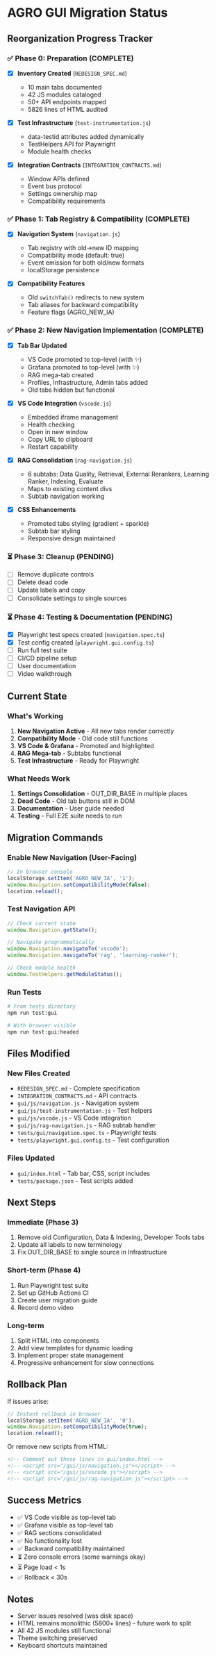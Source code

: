 # AGRO GUI Migration Status
## Reorganization Progress Tracker

### ✅ Phase 0: Preparation (COMPLETE)
- [x] **Inventory Created** (`REDESIGN_SPEC.md`)
  - 10 main tabs documented
  - 42 JS modules cataloged
  - 50+ API endpoints mapped
  - 5826 lines of HTML audited
  
- [x] **Test Infrastructure** (`test-instrumentation.js`)
  - data-testid attributes added dynamically
  - TestHelpers API for Playwright
  - Module health checks

- [x] **Integration Contracts** (`INTEGRATION_CONTRACTS.md`)
  - Window APIs defined
  - Event bus protocol
  - Settings ownership map
  - Compatibility requirements

### ✅ Phase 1: Tab Registry & Compatibility (COMPLETE)
- [x] **Navigation System** (`navigation.js`)
  - Tab registry with old→new ID mapping
  - Compatibility mode (default: true)
  - Event emission for both old/new formats
  - localStorage persistence
  
- [x] **Compatibility Features**
  - Old `switchTab()` redirects to new system
  - Tab aliases for backward compatibility
  - Feature flags (AGRO_NEW_IA)

### ✅ Phase 2: New Navigation Implementation (COMPLETE)
- [x] **Tab Bar Updated**
  - VS Code promoted to top-level (with ✨)
  - Grafana promoted to top-level (with ✨)
  - RAG mega-tab created
  - Profiles, Infrastructure, Admin tabs added
  - Old tabs hidden but functional

- [x] **VS Code Integration** (`vscode.js`)
  - Embedded iframe management
  - Health checking
  - Open in new window
  - Copy URL to clipboard
  - Restart capability

- [x] **RAG Consolidation** (`rag-navigation.js`)
  - 6 subtabs: Data Quality, Retrieval, External Rerankers, Learning Ranker, Indexing, Evaluate
  - Maps to existing content divs
  - Subtab navigation working

- [x] **CSS Enhancements**
  - Promoted tabs styling (gradient + sparkle)
  - Subtab bar styling
  - Responsive design maintained

### ⏳ Phase 3: Cleanup (PENDING)
- [ ] Remove duplicate controls
- [ ] Delete dead code
- [ ] Update labels and copy
- [ ] Consolidate settings to single sources

### ⏳ Phase 4: Testing & Documentation (PENDING)
- [x] Playwright test specs created (`navigation.spec.ts`)
- [x] Test config created (`playwright.gui.config.ts`)
- [ ] Run full test suite
- [ ] CI/CD pipeline setup
- [ ] User documentation
- [ ] Video walkthrough

## Current State

### What's Working
1. **New Navigation Active** - All new tabs render correctly
2. **Compatibility Mode** - Old code still functions
3. **VS Code & Grafana** - Promoted and highlighted
4. **RAG Mega-tab** - Subtabs functional
5. **Test Infrastructure** - Ready for Playwright

### What Needs Work
1. **Settings Consolidation** - OUT_DIR_BASE in multiple places
2. **Dead Code** - Old tab buttons still in DOM
3. **Documentation** - User guide needed
4. **Testing** - Full E2E suite needs to run

## Migration Commands

### Enable New Navigation (User-Facing)
```javascript
// In browser console
localStorage.setItem('AGRO_NEW_IA', '1');
window.Navigation.setCompatibilityMode(false);
location.reload();
```

### Test Navigation API
```javascript
// Check current state
window.Navigation.getState();

// Navigate programmatically
window.Navigation.navigateTo('vscode');
window.Navigation.navigateTo('rag', 'learning-ranker');

// Check module health
window.TestHelpers.getModuleStatus();
```

### Run Tests
```bash
# From tests directory
npm run test:gui

# With browser visible
npm run test:gui:headed
```

## Files Modified

### New Files Created
- `REDESIGN_SPEC.md` - Complete specification
- `INTEGRATION_CONTRACTS.md` - API contracts
- `gui/js/navigation.js` - Navigation system
- `gui/js/test-instrumentation.js` - Test helpers
- `gui/js/vscode.js` - VS Code integration
- `gui/js/rag-navigation.js` - RAG subtab handler
- `tests/gui/navigation.spec.ts` - Playwright tests
- `tests/playwright.gui.config.ts` - Test configuration

### Files Updated
- `gui/index.html` - Tab bar, CSS, script includes
- `tests/package.json` - Test scripts added

## Next Steps

### Immediate (Phase 3)
1. Remove old Configuration, Data & Indexing, Developer Tools tabs
2. Update all labels to new terminology
3. Fix OUT_DIR_BASE to single source in Infrastructure

### Short-term (Phase 4)
1. Run Playwright test suite
2. Set up GitHub Actions CI
3. Create user migration guide
4. Record demo video

### Long-term
1. Split HTML into components
2. Add view templates for dynamic loading
3. Implement proper state management
4. Progressive enhancement for slow connections

## Rollback Plan

If issues arise:
```javascript
// Instant rollback in browser
localStorage.setItem('AGRO_NEW_IA', '0');
window.Navigation.setCompatibilityMode(true);
location.reload();
```

Or remove new scripts from HTML:
```html
<!-- Comment out these lines in gui/index.html -->
<!-- <script src="/gui/js/navigation.js"></script> -->
<!-- <script src="/gui/js/vscode.js"></script> -->
<!-- <script src="/gui/js/rag-navigation.js"></script> -->
```

## Success Metrics

- ✅ VS Code visible as top-level tab
- ✅ Grafana visible as top-level tab  
- ✅ RAG sections consolidated
- ✅ No functionality lost
- ✅ Backward compatibility maintained
- ⏳ Zero console errors (some warnings okay)
- ⏳ Page load < 1s
- ✅ Rollback < 30s

## Notes

- Server issues resolved (was disk space)
- HTML remains monolithic (5800+ lines) - future work to split
- All 42 JS modules still functional
- Theme switching preserved
- Keyboard shortcuts maintained

